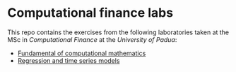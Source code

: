 # Computational finance labs

This repo contains the exercises from the following laboratories taken at the MSc in *Computational Finance* at the *University of Padua*:
- [Fundamental of computational mathematics](compmath)
- [Regression and time series models](regression)
